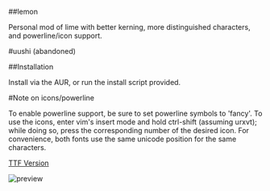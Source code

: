 

##lemon

Personal mod of lime with better kerning, more distinguished characters, and powerline/icon support.


#uushi (abandoned)

##Installation

Install via the AUR, or run the install script provided.

#Note on icons/powerline

To enable powerline support, be sure to set powerline symbols to 'fancy'. To use the icons, enter vim's insert mode and hold ctrl-shift (assuming urxvt); while doing so, press the corresponding number of the desired icon. For convenience, both fonts use the same unicode position for the same characters. 

[TTF Version](https://github.com/fennerm/artwiz-lemon-ttf)

![preview](https://raw.githubusercontent.com/mxnkfish/fonts/master/icons_001.png)
